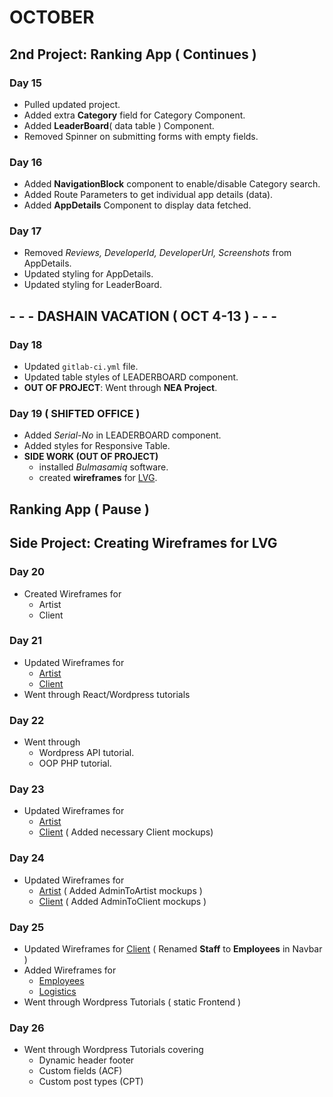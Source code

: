 # OCTOBER
## **2nd Project**: Ranking App ( Continues )

### Day 15
* Pulled updated project.
* Added extra **Category** field for Category Component.
* Added **LeaderBoard**( data table ) Component.
* Removed Spinner on submitting forms with empty fields.

### Day 16
* Added **NavigationBlock** component to enable/disable Category search.
* Added Route Parameters to get individual app details (data).
* Added **AppDetails** Component to display data fetched.

### Day 17
* Removed *Reviews, DeveloperId, DeveloperUrl, Screenshots* from AppDetails.
* Updated styling for AppDetails.
* Updated styling for LeaderBoard.

## - - - DASHAIN VACATION ( OCT 4-13 ) - - -

### Day 18 
* Updated `gitlab-ci.yml` file.
* Updated table styles of LEADERBOARD component.
* **OUT OF PROJECT**: Went through **NEA Project**.

### Day 19  ( SHIFTED OFFICE )
* Added *Serial-No* in LEADERBOARD component.
* Added styles for Responsive Table.
* **SIDE WORK (OUT OF PROJECT)**
    * installed *Bulmasamiq* software.
    * created **wireframes** for [LVG](https://github.com/tacmoktan/Internship-Side-tasks/tree/master/LVG-mockups(final)).

## Ranking App ( Pause )

## **Side Project:** Creating Wireframes for LVG
### Day 20
* Created Wireframes for 
    * Artist
    * Client

### Day 21
* Updated Wireframes for
    * [Artist](https://github.com/tacmoktan/Internship-Side-tasks/tree/master/LVG-mockups(final)/Artists)
    * [Client](https://github.com/tacmoktan/Internship-Side-tasks/tree/master/LVG-mockups(final)/Clients)
* Went through React/Wordpress tutorials

### Day 22
* Went through
    * Wordpress API tutorial.
    * OOP PHP tutorial.

### Day 23
* Updated Wireframes for
    * [Artist](https://github.com/tacmoktan/Internship-Side-tasks/tree/master/LVG-mockups(final)/Artists)
    * [Client](https://github.com/tacmoktan/Internship-Side-tasks/tree/master/LVG-mockups(final)/Clients)
( Added necessary Client mockups)

### Day 24
* Updated Wireframes for
    * [Artist](https://github.com/tacmoktan/Internship-Side-tasks/tree/master/LVG-mockups(final)/Artists)
    ( Added AdminToArtist mockups )
    * [Client](https://github.com/tacmoktan/Internship-Side-tasks/tree/master/LVG-mockups(final)/Clients)
    ( Added AdminToClient mockups )

### Day 25
* Updated Wireframes for [Client](https://github.com/tacmoktan/Internship-Side-tasks/tree/master/LVG-mockups(final)/Clients)
    ( Renamed **Staff** to **Employees** in Navbar )
* Added Wireframes for
    * [Employees](https://github.com/tacmoktan/Internship-Side-tasks/tree/master/LVG-mockups(final)/Employees)
    * [Logistics](https://github.com/tacmoktan/Internship-Side-tasks/tree/master/LVG-mockups(final)/Logistics)
* Went through Wordpress Tutorials  ( static Frontend )

### Day 26
* Went through Wordpress Tutorials covering 
    * Dynamic header footer
    * Custom fields (ACF)
    * Custom post types (CPT)